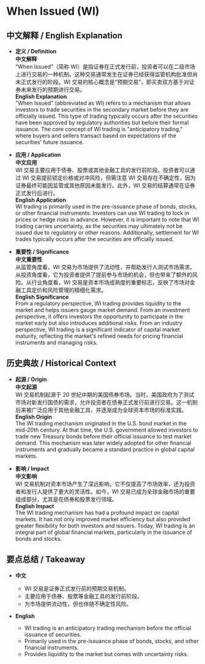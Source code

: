 # When Issued (WI)

## 中文解释 / English Explanation

* **定义 / Definition**  
  **中文解释**  
  “When Issued”（简称 WI）是指证券在正式发行前，投资者可以在二级市场上进行交易的一种机制。这种交易通常发生在证券已经获得监管机构批准但尚未正式发行的阶段。WI 交易的核心概念是“预期交易”，即买卖双方基于对证券未来发行的预期进行交易。  
  **English Explanation**  
  "When Issued" (abbreviated as WI) refers to a mechanism that allows investors to trade securities in the secondary market before they are officially issued. This type of trading typically occurs after the securities have been approved by regulatory authorities but before their formal issuance. The core concept of WI trading is "anticipatory trading," where buyers and sellers transact based on expectations of the securities' future issuance.

* **应用 / Application**  
  **中文应用**  
  WI 交易主要应用于债券、股票或其他金融工具的发行前阶段。投资者可以通过 WI 交易提前锁定价格或对冲风险，但需注意 WI 交易存在不确定性，因为证券最终可能因监管或其他原因未能发行。此外，WI 交易的结算通常在证券正式发行后进行。  
  **English Application**  
  WI trading is primarily used in the pre-issuance phase of bonds, stocks, or other financial instruments. Investors can use WI trading to lock in prices or hedge risks in advance. However, it is important to note that WI trading carries uncertainty, as the securities may ultimately not be issued due to regulatory or other reasons. Additionally, settlement for WI trades typically occurs after the securities are officially issued.

* **重要性 / Significance**  
  **中文重要性**  
  从监管角度看，WI 交易为市场提供了流动性，并帮助发行人测试市场需求。从投资角度看，它为投资者提供了提前参与市场的机会，但也带来了额外的风险。从行业角度看，WI 交易是资本市场成熟度的重要标志，反映了市场对金融工具定价和风险管理的精细化需求。  
  **English Significance**  
  From a regulatory perspective, WI trading provides liquidity to the market and helps issuers gauge market demand. From an investment perspective, it offers investors the opportunity to participate in the market early but also introduces additional risks. From an industry perspective, WI trading is a significant indicator of capital market maturity, reflecting the market's refined needs for pricing financial instruments and managing risks.

## 历史典故 / Historical Context

* **起源 / Origin**  
  **中文起源**  
  WI 交易机制起源于 20 世纪中期的美国债券市场。当时，美国政府为了测试市场对新发行国债的需求，允许投资者在债券正式发行前进行交易。这一机制后来被广泛应用于其他金融工具，并逐渐成为全球资本市场的标准实践。  
  **English Origin**  
  The WI trading mechanism originated in the U.S. bond market in the mid-20th century. At that time, the U.S. government allowed investors to trade new Treasury bonds before their official issuance to test market demand. This mechanism was later widely adopted for other financial instruments and gradually became a standard practice in global capital markets.

* **影响 / Impact**  
  **中文影响**  
  WI 交易机制对资本市场产生了深远影响。它不仅提高了市场效率，还为投资者和发行人提供了更大的灵活性。如今，WI 交易已成为全球金融市场的重要组成部分，尤其是在债券和股票发行领域。  
  **English Impact**  
  The WI trading mechanism has had a profound impact on capital markets. It has not only improved market efficiency but also provided greater flexibility for both investors and issuers. Today, WI trading is an integral part of global financial markets, particularly in the issuance of bonds and stocks.

## 要点总结 / Takeaway

* **中文**  
  - WI 交易是证券正式发行前的预期交易机制。  
  - 主要应用于债券、股票等金融工具的发行前阶段。  
  - 为市场提供流动性，但也伴随不确定性风险。  

* **English**  
  - WI trading is an anticipatory trading mechanism before the official issuance of securities.  
  - Primarily used in the pre-issuance phase of bonds, stocks, and other financial instruments.  
  - Provides liquidity to the market but comes with uncertainty risks.